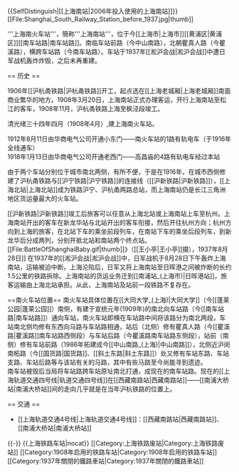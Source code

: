 {{SelfDistinguish|[[上海南站|2006年投入使用的上海南站]]}}
[[File:Shanghai_South_Railway_Station_before_1937.jpg|thumb]]

'''上海南火车站'''，簡称'''上海南站'''，位于今[[上海市|上海市]][[黄浦区|黄浦区]][[南车站路|南车站路]]。南临车站前路（今中山南路），北朝瞿真人路（今瞿溪路），横跨车站路（今南车站路）。车站于1937年[[淞沪会战|淞沪会战]]中遭日军战机轰炸炸毁，之后未再重建。

== 历史 ==

1906年[[沪杭甬铁路|沪杭甬铁路]]开工，起点选在[[上海老城厢|上海老城厢]]南面商业繁华的地方。1908年3月20日，上海南站正式办理客运，开行上海南站至松江的客车，1908年11月，沪杭甬铁路上海至枫泾段竣工。

清光绪三十四年四月（1908年4月）,建上海南火车站。

1912年8月11日由华商电气公司开通小东门——南火车站的1路有轨电车（于1916年全线通车）
<br>1918年1月13日由华商电气公司开通老西门——高昌庙的4路有轨电车经过本站

由于两个车站分别位于城市南北两侧，有所不便，于是在1916年，在城市西侧修建了沪杭甬铁路与[[沪宁铁路|沪宁铁路]]的连接线（[[沪新铁路|沪新铁路]]），[[上海北站|上海北站]]成为铁路沪宁、沪杭甬两路总站，而上海南站仍是长江三角洲地区货运量最大的火车站。

[[沪新铁路|沪新铁路]]竣工后旅客可以任意从上海北站或上海南站上车至杭州。上海南站开出的客车在新龙华站与北站开出的客车衔接，然后开往杭州方向；杭州方向到上海的旅客，在北站下车的乘坐前段列车，在南站下车的乘坐后段列车，到新龙华后分成两列，分别开抵北站和南站两个终点站。
[[File:BattleOfShanghaiBaby.gif|thumb]]》（[[王小亭|王小亭]]摄），1937年8月28日]]
在1937年的[[淞沪会战|淞沪会战]]中，日军战机于8月28日下午轰炸上海南站，运输被迫中断。上海沦陷后，日军又将上海南站至日晖港之间被炸断的长约1.5公里的铁路拆除。上海南站的货运业务迁到[[南浦站_(上海市)|日晖港站]]，旅客运输由上海北站承担。从此，上海南站及站前一段铁路不复存在。

==南火车站位置==
南火车站具体位置在[[大同大学_(上海)|大同大学]]（今[[蓬莱公园|蓬莱公园]]）南侧，有建于宣统元年(1909年)的南北向车站路（今[[南车站路|南车站路]]）通向车站，南火车站即横在车站路中间将该路分为南北两段，车站南北侧均修有东西向马路与车站路相通，站后（北侧）修有瞿真人路（今[[瞿溪路|瞿溪路]]南车站路西侧段）与车站后路（今瞿溪路南车站路东侧段），站前（南侧）修有车站前路（1986年拓建成今[[中山南路_(上海)|中山南路]]），北侧近沪闵南柘路（今[[国货路|国货路]]、[[斜土东路|斜土东路]]）处又修有车站东路、车站支路、车站后路等与该站有关的马路，其中有些马路至今尚能寻到遗迹。
<br>南车站被毁后当局将车站路跨车站原址南北打通，成现在的南车站路。现在的[[上海轨道交通四号线|轨道交通四号线]]在[[西藏南路站|西藏南路站]]——[[南浦大桥站|南浦大桥站]]间的走向几乎就是在当年沪杭铁路的位置上。

== 交通 ==
* [[上海轨道交通4号线|上海轨道交通4号线]]：[[西藏南路站|西藏南路站]]、[[南浦大桥站|南浦大桥站]]

{{-}}
{{上海铁路车站|nocat}}
[[Category:上海铁路废站|Category:上海铁路废站]]
[[Category:1908年启用的铁路车站|Category:1908年启用的铁路车站]]
[[Category:1937年關閉的鐵路車站|Category:1937年關閉的鐵路車站]]